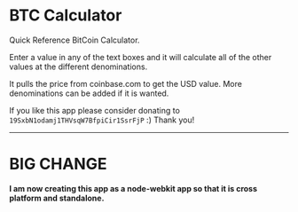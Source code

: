 BTC Calculator
==============



Quick Reference BitCoin Calculator.

Enter a value in any of the text boxes and it will calculate all of the other values at the different denominations.

It pulls the price from coinbase.com to get the USD value. More denominations can be added if it is wanted.

If you like this app please consider donating to `19SxbN1odamj1THVsqW7BfpiCir1SsrFjP` :) Thank you!

___

BIG CHANGE
================

**I am now creating this app as a node-webkit app so that it is cross platform and standalone.**